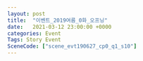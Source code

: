 ```yaml
---
layout: post
title:  "이벤트_2019여름_0화_오프닝"
date:   2021-03-12 23:00:00 +0000
categories: Event
Tags: Story Event
SceneCode: ["scene_evt190627_cp0_q1_s10"]
---
```

